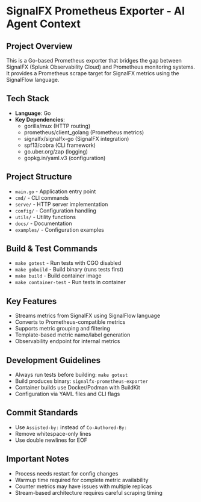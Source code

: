 # SignalFX Prometheus Exporter - AI Agent Context

## Project Overview
This is a Go-based Prometheus exporter that bridges the gap between SignalFX (Splunk Observability Cloud) and Prometheus monitoring systems. It provides a Prometheus scrape target for SignalFX metrics using the SignalFlow language.

## Tech Stack
- **Language**: Go
- **Key Dependencies**:
  - gorilla/mux (HTTP routing)
  - prometheus/client_golang (Prometheus metrics)
  - signalfx/signalfx-go (SignalFX integration)
  - spf13/cobra (CLI framework)
  - go.uber.org/zap (logging)
  - gopkg.in/yaml.v3 (configuration)

## Project Structure
- `main.go` - Application entry point
- `cmd/` - CLI commands
- `serve/` - HTTP server implementation
- `config/` - Configuration handling
- `utils/` - Utility functions
- `docs/` - Documentation
- `examples/` - Configuration examples

## Build & Test Commands
- `make gotest` - Run tests with CGO disabled
- `make gobuild` - Build binary (runs tests first)
- `make build` - Build container image
- `make container-test` - Run tests in container

## Key Features
- Streams metrics from SignalFX using SignalFlow language
- Converts to Prometheus-compatible metrics
- Supports metric grouping and filtering
- Template-based metric name/label generation
- Observability endpoint for internal metrics

## Development Guidelines
- Always run tests before building: `make gotest`
- Build produces binary: `signalfx-prometheus-exporter`
- Container builds use Docker/Podman with BuildKit
- Configuration via YAML files and CLI flags

## Commit Standards
- Use `Assisted-by:` instead of `Co-Authored-By:`
- Remove whitespace-only lines
- Use double newlines for EOF

## Important Notes
- Process needs restart for config changes
- Warmup time required for complete metric availability
- Counter metrics may have issues with multiple replicas
- Stream-based architecture requires careful scraping timing